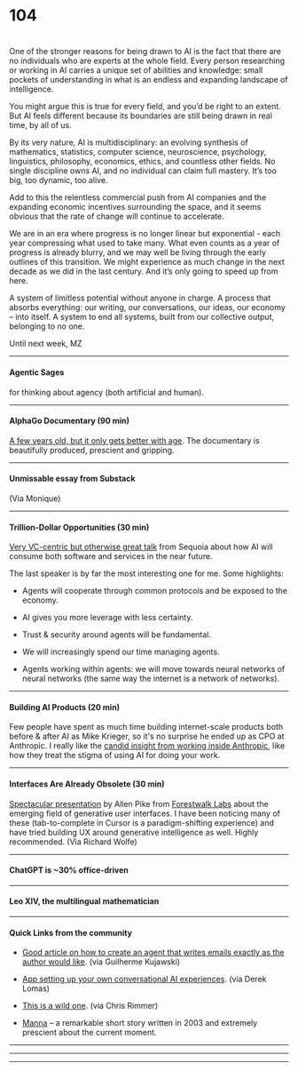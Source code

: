 # 104

#

One of the stronger reasons for being drawn to AI is the fact that there are no individuals who are experts at the whole field. Every person researching or working in AI carries a unique set of abilities and knowledge: small pockets of understanding in what is an endless and expanding landscape of intelligence.

You might argue this is true for every field, and you’d be right to an extent. But AI feels different because its boundaries are still being drawn in real time, by all of us.

By its very nature, AI is multidisciplinary: an evolving synthesis of mathematics, statistics, computer science, neuroscience, psychology, linguistics, philosophy, economics, ethics, and countless other fields. No single discipline owns AI, and no individual can claim full mastery. It’s too big, too dynamic, too alive.

Add to this the relentless commercial push from AI companies and the expanding economic incentives surrounding the space, and it seems obvious that the rate of change will continue to accelerate.

We are in an era where progress is no longer linear but exponential - each year compressing what used to take many. What even counts as a year of progress is already blurry, and we may well be living through the early outlines of this transition. We might experience as much change in the next decade as we did in the last century. And it’s only going to speed up from here.

A system of limitless potential without anyone in charge. A process that absorbs everything: our writing, our conversations, our ideas, our economy – into itself. A system to end all systems, built from our collective output, belonging to no one.

Until next week,
MZ

* * *

#### Agentic Sages

for thinking about agency (both artificial and human).

* * *

#### AlphaGo Documentary (90 min)

[A few years old, but it only gets better with age](https://youtu.be/WXuK6gekU1Y). The documentary is beautifully produced, prescient and gripping.

* * *

#### Unmissable essay from Substack

(Via Monique)

* * *

#### Trillion-Dollar Opportunities (30 min)

[Very VC-centric but otherwise great talk](https://youtu.be/v9JBMnxuPX8) from Sequoia about how AI will consume both software and services in the near future.

The last speaker is by far the most interesting one for me. Some highlights:

* Agents will cooperate through common protocols and be exposed to the economy.

* AI gives you more leverage with less certainty.

* Trust & security around agents will be fundamental.

* We will increasingly spend our time managing agents.

* Agents working within agents: we will move towards neural networks of neural networks (the same way the internet is a network of networks).

* * *

#### Building AI Products (20 min)

Few people have spent as much time building internet-scale products both before & after AI as Mike Krieger, so it's no surprise he ended up as CPO at Anthropic. I really like the [candid insight from working inside Anthropic](https://youtu.be/Js1gU6L1Zi8), like how they treat the stigma of using AI for doing your work.

* * *

#### Interfaces Are Already Obsolete (30 min)

[Spectacular presentation](https://youtu.be/mRqBjKFyfLc) by Allen Pike from [Forestwalk Labs](https://forestwalk.ai) about the emerging field of generative user interfaces. I have been noticing many of these (tab-to-complete in Cursor is a paradigm-shifting experience) and have tried building UX around generative intelligence as well. Highly recommended. (Via Richard Wolfe)

* * *

#### ChatGPT is ~30% office-driven

* * *

#### Leo XIV, the multilingual mathematician

* * *

#### Quick Links from the community

* [Good article on how to create an agent that writes emails exactly as the author would like](https://koomen.dev/essays/horseless-carriages/). (via Guilherme Kujawski)

* [App setting up your own conversational AI experiences](https://www.agora.io/en/). (via Derek Lomas)

* [This is a wild one](https://www.bbc.co.uk/news/articles/cq808px90wxo). (via Chris Rimmer)

* [Manna](https://marshallbrain.com/manna1) – a remarkable short story written in 2003 and extremely prescient about the current moment.

* * *

* * *

* * *